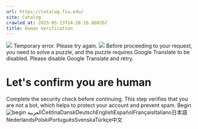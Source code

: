 ```yaml
---
url: https://catalog.fiu.edu/
site: Catalog
crawled_at: 2025-05-13T14:28:16.808267
title: Human Verification
---
```


![](https://catalog.fiu.edu/)
Temporary error. Please try again.
![](https://catalog.fiu.edu/)
Before proceeding to your request, you need to solve a puzzle, and the puzzle requires Google Translate to be disabled. Please disable Google Translate and retry.
# Let's confirm you are human
Complete the security check before continuing. This step verifies that you are not a bot, which helps to protect your account and prevent spam.
Begin![begin](https://catalog.fiu.edu/)
العربيةČeštinaDanskDeutschEnglishEspañolFrançaisItaliano日本語NederlandsPolskiPortuguêsSvenskaTürkçe中文
